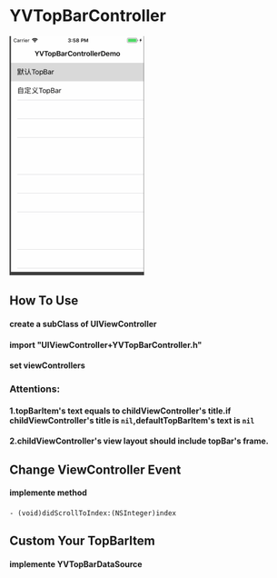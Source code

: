 # YVTopBarController

![](http://github.com/zhuxian022/YVTopBarController/blob/master/view.gif)

## How To Use
#### create a subClass of UIViewController
#### import "UIViewController+YVTopBarController.h"
#### set viewControllers

### Attentions:
#### 1.topBarItem's text equals to childViewController's title.if childViewController's title is `nil`,defaultTopBarItem's text is `nil`
#### 2.childViewController's view layout should include topBar's frame.

## Change ViewController Event
#### implemente method 
```Object-C
- (void)didScrollToIndex:(NSInteger)index    
```

## Custom Your TopBarItem
#### implemente YVTopBarDataSource
